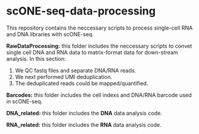 # scONE-seq-data-processing
This repository contains the neccessary scripts to process single-cell RNA and DNA libraries with scONE-seq.

**RawDataProcessing:** this folder includes the neccessary scripts to convet single cell DNA and RNA data to matrix-format data for down-stream analysis. In this section:

1. We QC fastq files and separate DNA/RNA reads.
2. We next performed UMI deduplication. 
3. The deduplicated reads could be mapped/quantified. 

**Barcodes:** this folder includes the cell indexs and DNA/RNA barcode used in scONE-seq.

**DNA_related:** this folder includes the **DNA** data analysis code.

**RNA_related:** this folder includes the **RNA** data analysis code.
